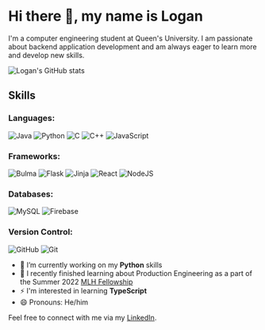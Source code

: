 <!--
**LoganHoogendijk/LoganHoogendijk** is a ✨ _special_ ✨ repository because its `README.md` (this file) appears on your GitHub profile.
-->
# Hi there 👋, my name is Logan

I'm a computer engineering student at Queen's University. I am passionate about backend application development and am always eager to learn more and develop new skills.

![Logan's GitHub stats](https://github-readme-stats.vercel.app/api?username=loganhoogendijk&count_private=true&show_icons=true&theme=algolia)

## Skills
### Languages:
![Java](https://img.shields.io/badge/java-%23ED8B00.svg?style=for-the-badge&logo=java&logoColor=white)
![Python](https://img.shields.io/badge/python-3670A0?style=for-the-badge&logo=python&logoColor=ffdd54)
![C](https://img.shields.io/badge/c-%2300599C.svg?style=for-the-badge&logo=c&logoColor=white)
![C++](https://img.shields.io/badge/c++-%2300599C.svg?style=for-the-badge&logo=c%2B%2B&logoColor=white)
![JavaScript](https://img.shields.io/badge/javascript-%23323330.svg?style=for-the-badge&logo=javascript&logoColor=%23F7DF1E)

### Frameworks:
![Bulma](https://img.shields.io/badge/bulma-00D0B1?style=for-the-badge&logo=bulma&logoColor=white)
![Flask](https://img.shields.io/badge/flask-%23000.svg?style=for-the-badge&logo=flask&logoColor=white)
![Jinja](https://img.shields.io/badge/jinja-white.svg?style=for-the-badge&logo=jinja&logoColor=black)
![React](https://img.shields.io/badge/react-%2320232a.svg?style=for-the-badge&logo=react&logoColor=%2361DAFB)
![NodeJS](https://img.shields.io/badge/node.js-6DA55F?style=for-the-badge&logo=node.js&logoColor=white)

### Databases:
![MySQL](https://img.shields.io/badge/mysql-%2300f.svg?style=for-the-badge&logo=mysql&logoColor=white)
![Firebase](https://img.shields.io/badge/Firebase-039BE5?style=for-the-badge&logo=Firebase&logoColor=white)

### Version Control:
![GitHub](https://img.shields.io/badge/github-%23121011.svg?style=for-the-badge&logo=github&logoColor=white)
![Git](https://img.shields.io/badge/git-%23F05033.svg?style=for-the-badge&logo=git&logoColor=white)

- 🔭 I’m currently working on my **Python** skills 
- 🌱 I recently finished learning about Production Engineering as a part of the Summer 2022 [MLH Fellowship](https://fellowship.mlh.io/programs/production-engineering) 
- ⚡ I'm interested in learning **TypeScript**
- 😄 Pronouns: He/him 

Feel free to connect with me via my [LinkedIn](https://www.linkedin.com/in/logan-hoogendijk/).

<!-- Badges from https://github.com/Ileriayo/markdown-badges -->


